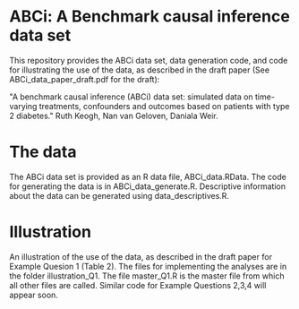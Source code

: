 # ABCi: A Benchmark causal inference data set

This repository provides the ABCi data set, data generation code, and code for illustrating the use of the data, as described in the draft paper (See ABCi_data_paper_draft.pdf for the draft):

"A benchmark causal inference (ABCi) data set: simulated data on time-varying treatments, confounders and outcomes based on patients with type 2 diabetes."
Ruth Keogh, Nan van Geloven, Daniala Weir.

# The data
The ABCi data set is provided as an R data file, ABCi_data.RData. 
The code for generating the data is in ABCi_data_generate.R. 
Descriptive information about the data can be generated using data_descriptives.R.

# Illustration
An illustration of the use of the data, as described in the draft paper for Example Quesion 1 (Table 2). 
The files for implementing the analyses are in the folder illustration_Q1. 
The file master_Q1.R is the master file from which all other files are called. 
Similar code for Example Questions 2,3,4 will appear soon. 


